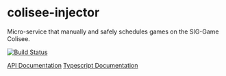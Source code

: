 # colisee-injector
Micro-service that manually and safely schedules games on the SIG-Game Colisee.

[![Build Status](https://travis-ci.org/siggame/colisee-injector.svg?branch=master)](https://travis-ci.org/siggame/colisee-injector)

[API Documentation](https://siggame.github.io/colisee-injector/docs/api/)
[Typescript Documentation](https://siggame.github.io/colisee-injector/docs/ts/)
